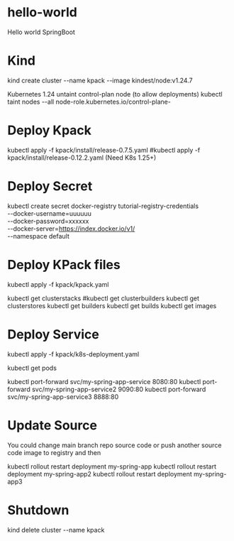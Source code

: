 # hello-world
Hello world SpringBoot

# Kind

kind create cluster --name kpack --image kindest/node:v1.24.7

Kubernetes 1.24 untaint control-plan node (to allow deployments)
kubectl taint nodes --all node-role.kubernetes.io/control-plane-

# Deploy Kpack

kubectl apply -f kpack/install/release-0.7.5.yaml
#kubectl apply -f kpack/install/release-0.12.2.yaml (Need K8s 1.25+)

# Deploy Secret

kubectl create secret docker-registry tutorial-registry-credentials \
    --docker-username=uuuuuu \
    --docker-password=xxxxxx \
    --docker-server=https://index.docker.io/v1/ \
    --namespace default

# Deploy KPack files

kubectl apply -f kpack/kpack.yaml

kubectl get clusterstacks
#kubectl get clusterbuilders
kubectl get clusterstores
kubectl get builders
kubectl get builds
kubectl get images

# Deploy Service

kubectl apply -f kpack/k8s-deployment.yaml

kubectl get pods

kubectl port-forward svc/my-spring-app-service 8080:80
kubectl port-forward svc/my-spring-app-service2 9090:80
kubectl port-forward svc/my-spring-app-service3 8888:80

# Update Source

You could change main branch repo source code or push another source code image to registry and then

kubectl rollout restart deployment my-spring-app
kubectl rollout restart deployment my-spring-app2
kubectl rollout restart deployment my-spring-app3

# Shutdown

kind delete cluster --name kpack
